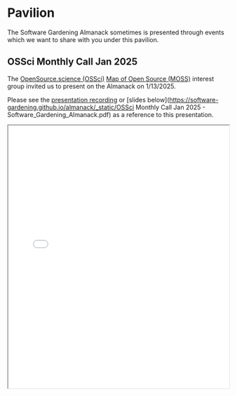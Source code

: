 # Pavilion

The Software Gardening Almanack sometimes is presented through events which we want to share with you under this pavilion.

## OSSci Monthly Call Jan 2025

The [OpenSource.science (OSSci)](https://www.opensource.science/) [Map of Open Source (MOSS)](https://www.opensource.science/moss) interest group invited us to present on the Almanack on 1/13/2025.

Please see the [presentation recording](https://youtu.be/b0sZWTl5Fsg?si=xGxYFA8SfbV4wBYB&t=506) or [slides below](https://software-gardening.github.io/almanack/_static/OSSci Monthly Call Jan 2025 - Software_Gardening_Almanack.pdf) as a reference to this presentation.

<iframe src="../_static/OSSci Monthly Call Jan 2025 - Software_Gardening_Almanack.pdf" width="100%" height="600px"></iframe>